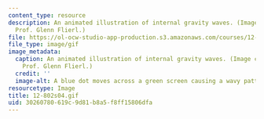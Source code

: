 ```yaml
---
content_type: resource
description: An animated illustration of internal gravity waves. (Image courtesy of
  Prof. Glenn Flierl.)
file: https://ol-ocw-studio-app-production.s3.amazonaws.com/courses/12-802-wave-motions-in-the-ocean-and-atmosphere-spring-2004/30260780619c9d81b8a5f8ff15806dfa_12-802s04.gif
file_type: image/gif
image_metadata:
  caption: An animated illustration of internal gravity waves. (Image courtesy of
    Prof. Glenn Flierl.)
  credit: ''
  image-alt: A blue dot moves across a green screen causing a wavy pattern.
resourcetype: Image
title: 12-802s04.gif
uid: 30260780-619c-9d81-b8a5-f8ff15806dfa
---
```

